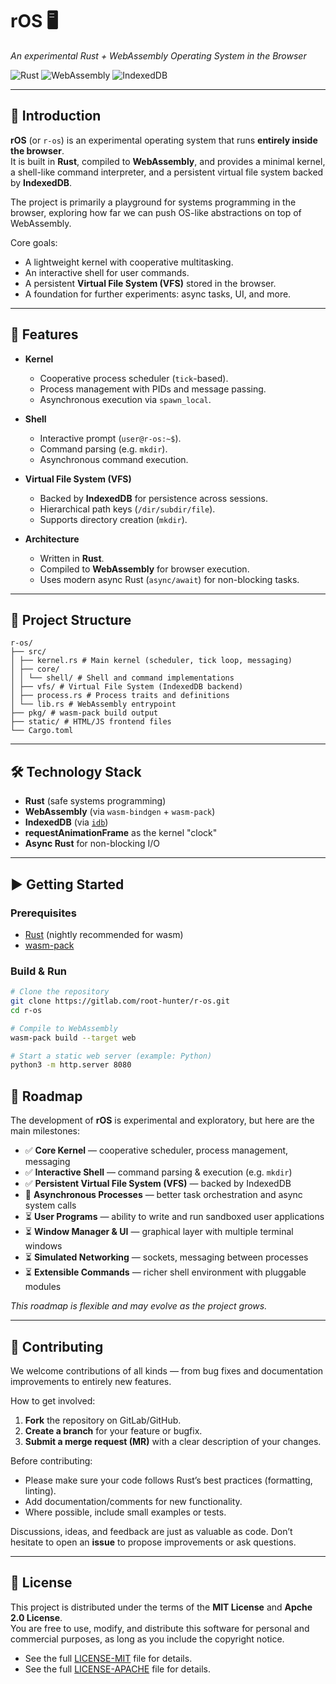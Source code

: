 # rOS 🖥️  
_An experimental Rust + WebAssembly Operating System in the Browser_

![Rust](https://img.shields.io/badge/language-Rust-orange)
![WebAssembly](https://img.shields.io/badge/target-WebAssembly-blueviolet)
![IndexedDB](https://img.shields.io/badge/storage-IndexedDB-lightgrey)

---

## 📖 Introduction
**rOS** (or `r-os`) is an experimental operating system that runs **entirely inside the browser**.  
It is built in **Rust**, compiled to **WebAssembly**, and provides a minimal kernel, a shell-like command interpreter, and a persistent virtual file system backed by **IndexedDB**.

The project is primarily a playground for systems programming in the browser, exploring how far we can push OS-like abstractions on top of WebAssembly.

Core goals:
- A lightweight kernel with cooperative multitasking.
- An interactive shell for user commands.
- A persistent **Virtual File System (VFS)** stored in the browser.
- A foundation for further experiments: async tasks, UI, and more.

---

## 🚀 Features
- **Kernel**
  - Cooperative process scheduler (`tick`-based).
  - Process management with PIDs and message passing.
  - Asynchronous execution via `spawn_local`.

- **Shell**
  - Interactive prompt (`user@r-os:~$`).
  - Command parsing (e.g. `mkdir`).
  - Asynchronous command execution.

- **Virtual File System (VFS)**
  - Backed by **IndexedDB** for persistence across sessions.
  - Hierarchical path keys (`/dir/subdir/file`).
  - Supports directory creation (`mkdir`).

- **Architecture**
  - Written in **Rust**.
  - Compiled to **WebAssembly** for browser execution.
  - Uses modern async Rust (`async/await`) for non-blocking tasks.

---

## 📂 Project Structure

```
r-os/
├── src/
│ ├── kernel.rs # Main kernel (scheduler, tick loop, messaging)
│ ├── core/
│ │ └── shell/ # Shell and command implementations
│ ├── vfs/ # Virtual File System (IndexedDB backend)
│ ├── process.rs # Process traits and definitions
│ └── lib.rs # WebAssembly entrypoint
├── pkg/ # wasm-pack build output
├── static/ # HTML/JS frontend files
└── Cargo.toml
```

---

## 🛠️ Technology Stack
- **Rust** (safe systems programming)
- **WebAssembly** (via `wasm-bindgen` + `wasm-pack`)
- **IndexedDB** (via [`idb`](https://crates.io/crates/idb))
- **requestAnimationFrame** as the kernel "clock"
- **Async Rust** for non-blocking I/O

---

## ▶️ Getting Started

### Prerequisites
- [Rust](https://www.rust-lang.org/) (nightly recommended for wasm)
- [wasm-pack](https://rustwasm.github.io/wasm-pack/)

### Build & Run
```bash
# Clone the repository
git clone https://gitlab.com/root-hunter/r-os.git
cd r-os

# Compile to WebAssembly
wasm-pack build --target web

# Start a static web server (example: Python)
python3 -m http.server 8080

```

## 📜 Roadmap

The development of **rOS** is experimental and exploratory, but here are the main milestones:

- ✅ **Core Kernel** — cooperative scheduler, process management, messaging
- ✅ **Interactive Shell** — command parsing & execution (e.g. `mkdir`)
- ✅ **Persistent Virtual File System (VFS)** — backed by IndexedDB
- 🔄 **Asynchronous Processes** — better task orchestration and async system calls
- ⏳ **User Programs** — ability to write and run sandboxed user applications
- ⏳ **Window Manager & UI** — graphical layer with multiple terminal windows
- ⏳ **Simulated Networking** — sockets, messaging between processes
- ⏳ **Extensible Commands** — richer shell environment with pluggable modules

_This roadmap is flexible and may evolve as the project grows._

---

## 🤝 Contributing

We welcome contributions of all kinds — from bug fixes and documentation improvements to entirely new features.

How to get involved:
1. **Fork** the repository on GitLab/GitHub.
2. **Create a branch** for your feature or bugfix.
3. **Submit a merge request (MR)** with a clear description of your changes.

Before contributing:
- Please make sure your code follows Rust’s best practices (formatting, linting).
- Add documentation/comments for new functionality.
- Where possible, include small examples or tests.

Discussions, ideas, and feedback are just as valuable as code. Don’t hesitate to open an **issue** to propose improvements or ask questions.

---

## 📄 License

This project is distributed under the terms of the **MIT License** and **Apche 2.0 License**.  
You are free to use, modify, and distribute this software for personal and commercial purposes, as long as you include the copyright notice.

- See the full [LICENSE-MIT](LICENSE-MIT) file for details.
- See the full [LICENSE-APACHE](LICENSE-APACHE) file for details.